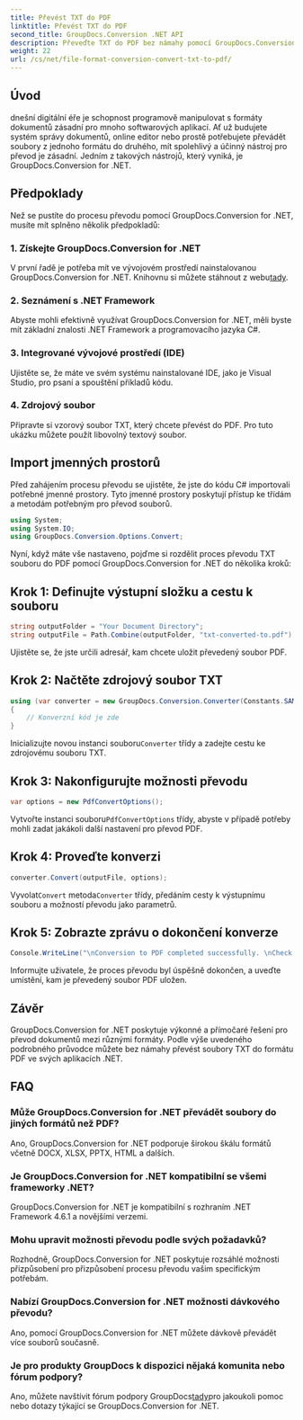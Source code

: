 ```yaml
---
title: Převést TXT do PDF
linktitle: Převést TXT do PDF
second_title: GroupDocs.Conversion .NET API
description: Převeďte TXT do PDF bez námahy pomocí GroupDocs.Conversion for .NET. Postupujte podle našeho podrobného průvodce pro bezproblémový převod formátu dokumentu.
weight: 22
url: /cs/net/file-format-conversion-convert-txt-to-pdf/
---
```

## Úvod
dnešní digitální éře je schopnost programově manipulovat s formáty dokumentů zásadní pro mnoho softwarových aplikací. Ať už budujete systém správy dokumentů, online editor nebo prostě potřebujete převádět soubory z jednoho formátu do druhého, mít spolehlivý a účinný nástroj pro převod je zásadní. Jedním z takových nástrojů, který vyniká, je GroupDocs.Conversion for .NET.
## Předpoklady
Než se pustíte do procesu převodu pomocí GroupDocs.Conversion for .NET, musíte mít splněno několik předpokladů:
### 1. Získejte GroupDocs.Conversion for .NET
 V první řadě je potřeba mít ve vývojovém prostředí nainstalovanou GroupDocs.Conversion for .NET. Knihovnu si můžete stáhnout z webu[tady](https://releases.groupdocs.com/conversion/net/).
### 2. Seznámení s .NET Framework
Abyste mohli efektivně využívat GroupDocs.Conversion for .NET, měli byste mít základní znalosti .NET Framework a programovacího jazyka C#.
### 3. Integrované vývojové prostředí (IDE)
Ujistěte se, že máte ve svém systému nainstalované IDE, jako je Visual Studio, pro psaní a spouštění příkladů kódu.
### 4. Zdrojový soubor
Připravte si vzorový soubor TXT, který chcete převést do PDF. Pro tuto ukázku můžete použít libovolný textový soubor.

## Import jmenných prostorů
Před zahájením procesu převodu se ujistěte, že jste do kódu C# importovali potřebné jmenné prostory. Tyto jmenné prostory poskytují přístup ke třídám a metodám potřebným pro převod souborů.

```csharp
using System;
using System.IO;
using GroupDocs.Conversion.Options.Convert;
```
Nyní, když máte vše nastaveno, pojďme si rozdělit proces převodu TXT souboru do PDF pomocí GroupDocs.Conversion for .NET do několika kroků:
## Krok 1: Definujte výstupní složku a cestu k souboru
```csharp
string outputFolder = "Your Document Directory";
string outputFile = Path.Combine(outputFolder, "txt-converted-to.pdf");
```
Ujistěte se, že jste určili adresář, kam chcete uložit převedený soubor PDF.
## Krok 2: Načtěte zdrojový soubor TXT
```csharp
using (var converter = new GroupDocs.Conversion.Converter(Constants.SAMPLE_TXT))
{
    // Konverzní kód je zde
}
```
 Inicializujte novou instanci souboru`Converter` třídy a zadejte cestu ke zdrojovému souboru TXT.
## Krok 3: Nakonfigurujte možnosti převodu
```csharp
var options = new PdfConvertOptions();
```
 Vytvořte instanci souboru`PdfConvertOptions` třídy, abyste v případě potřeby mohli zadat jakákoli další nastavení pro převod PDF.
## Krok 4: Proveďte konverzi
```csharp
converter.Convert(outputFile, options);
```
 Vyvolat`Convert` metoda`Converter` třídy, předáním cesty k výstupnímu souboru a možností převodu jako parametrů.
## Krok 5: Zobrazte zprávu o dokončení konverze
```csharp
Console.WriteLine("\nConversion to PDF completed successfully. \nCheck output in {0}", outputFolder);
```
Informujte uživatele, že proces převodu byl úspěšně dokončen, a uveďte umístění, kam je převedený soubor PDF uložen.

## Závěr
GroupDocs.Conversion for .NET poskytuje výkonné a přímočaré řešení pro převod dokumentů mezi různými formáty. Podle výše uvedeného podrobného průvodce můžete bez námahy převést soubory TXT do formátu PDF ve svých aplikacích .NET.
## FAQ
### Může GroupDocs.Conversion for .NET převádět soubory do jiných formátů než PDF?
Ano, GroupDocs.Conversion for .NET podporuje širokou škálu formátů včetně DOCX, XLSX, PPTX, HTML a dalších.
### Je GroupDocs.Conversion for .NET kompatibilní se všemi frameworky .NET?
GroupDocs.Conversion for .NET je kompatibilní s rozhraním .NET Framework 4.6.1 a novějšími verzemi.
### Mohu upravit možnosti převodu podle svých požadavků?
Rozhodně, GroupDocs.Conversion for .NET poskytuje rozsáhlé možnosti přizpůsobení pro přizpůsobení procesu převodu vašim specifickým potřebám.
### Nabízí GroupDocs.Conversion for .NET možnosti dávkového převodu?
Ano, pomocí GroupDocs.Conversion for .NET můžete dávkově převádět více souborů současně.
### Je pro produkty GroupDocs k dispozici nějaká komunita nebo fórum podpory?
 Ano, můžete navštívit fórum podpory GroupDocs[tady](https://forum.groupdocs.com/c/conversion/11)pro jakoukoli pomoc nebo dotazy týkající se GroupDocs.Conversion for .NET.